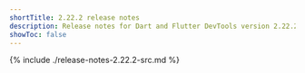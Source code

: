 ```yaml
---
shortTitle: 2.22.2 release notes
description: Release notes for Dart and Flutter DevTools version 2.22.2.
showToc: false
---
```


{% include ./release-notes-2.22.2-src.md %}
